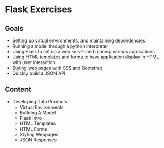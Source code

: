 # Flask Exercises
## Goals
- Setting up virtual environments, and maintaining dependencies
- Running a model through a python interpreter
- Using Flask to set up a web server and running various applications
- Using HTML templates and forms to have application display in HTML with user interaction
- Styling web pages with CSS and Bootstrap
- Quickly build a JSON API

## Content
- Developing Data Products
  - Virtual Environments
  - Building A Model
  - Flask Intro
  - HTML Templates
  - HTML Forms
  - Styling Webpages
  - JSON Responses
